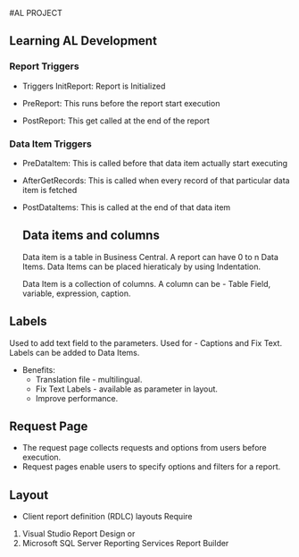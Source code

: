 #AL PROJECT

## Learning AL Development

### Report Triggers

- Triggers
  InitReport: Report is Initialized

- PreReport:
  This runs before the report start execution
- PostReport:
  This get called at the end of the report

### Data Item Triggers

- PreDataItem:
  This is called before that data item actually start executing
- AfterGetRecords:
  This is called when every record of that particular data item is fetched
- PostDataItems:
  This is called at the end of that data item

  ## Data items and columns

  Data item is a table in Business Central. A report can have 0 to n Data Items.
  Data Items can be placed hieraticaly by using Indentation.

  Data Item is a collection of columns. A column can be - Table Field, variable, expression, caption.

## Labels

Used to add text field to the parameters. Used for - Captions and Fix Text.
Labels can be added to Data Items.

- Benefits:
  - Translation file - multilingual.
  - Fix Text Labels - available as parameter in layout.
  - Improve performance.

## Request Page

- The request page collects requests and options from users before execution.
- Request pages enable users to specify options and filters for a report.

## Layout

- Client report definition (RDLC) layouts
  Require

1. Visual Studio Report Design or
2. Microsoft SQL Server Reporting Services Report Builder
